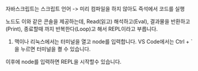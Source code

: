 자바스크립트는 스크립트 언어 -> 미리 컴파일을 하지 않아도 즉석에서 코드를 실행

노드도 이와 같은 콘솔을 제공하는데, Read(읽고) 해석하고(Eval), 결과물을 반환하고(Print), 종료할때 까지 반복한다(Loop)고 해서 REPL이라고 부릅니다.

1. 맥이나 리눅스에서는 터미널을 열고 node를 입력합니다. VS Code에서는 Ctrl + ` 을 누르면 터미널을 켤 수 있습니다.

이후에 node를 입력하면 REPL을 시작할수 있습니다.
